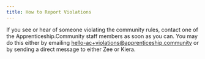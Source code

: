 ```yaml
---
title: How to Report Violations
---
```

If you see or hear of someone violating the community rules, contact one of the Apprenticeship.Community staff members as soon as you can. You may do this either by emailing hello-ac+violations@apprenticeship.community or by sending a direct message to either Zee or Kiera.